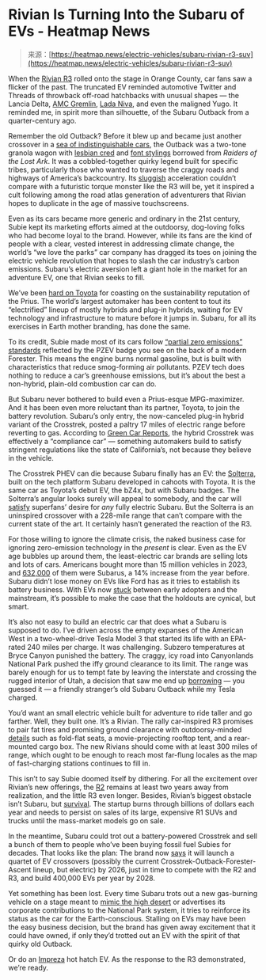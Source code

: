 <!--yml
category: 未分类
date: 2024-05-27 15:02:05
-->

# Rivian Is Turning Into the Subaru of EVs - Heatmap News

> 来源：[https://heatmap.news/electric-vehicles/subaru-rivian-r3-suv](https://heatmap.news/electric-vehicles/subaru-rivian-r3-suv)

When the [Rivian R3](https://rivian.com/msp) rolled onto the stage in Orange County, car fans saw a flicker of the past. The truncated EV reminded automotive Twitter and Threads of throwback off-road hatchbacks with unusual shapes — the Lancia Delta, [AMC Gremlin](https://twitter.com/Agmoseman/status/1766190552188662049), [Lada Niva](https://twitter.com/lotsofbumper/status/1767302229915292109), and even the maligned Yugo. It reminded me, in spirit more than silhouette, of the Subaru Outback from a quarter-century ago.

Remember the old Outback? Before it blew up and became just another crossover in a [sea of indistinguishable cars](https://www.roadandtrack.com/car-culture/a36715409/why-does-every-new-car-look-like-every-other-new-car/), the Outback was a two-tone granola wagon with [lesbian cred](https://www.theatlantic.com/business/archive/2016/06/how-subarus-came-to-be-seen-as-cars-for-lesbians/488042/) and [font stylings](https://en.wikipedia.org/wiki/Subaru_Outback#/media/File:Subaru_Outback_H6-3.0_Sedan_2002_(14013931957).jpg) borrowed from *Raiders of the Lost Ark*. It was a cobbled-together quirky legend built for specific tribes, particularly those who wanted to traverse the craggy roads and highways of America’s backcountry. Its [sluggish](https://www.roadandtrack.com/car-culture/a33393/the-4000-car-that-all-the-millionaires-love/) acceleration couldn’t compare with a futuristic torque monster like the R3 will be, yet it inspired a cult following among the road atlas generation of adventurers that Rivian hopes to duplicate in the age of massive touchscreens.

Even as its cars became more generic and ordinary in the 21st century, Subie kept its marketing efforts aimed at the outdoorsy, dog-loving folks who had become loyal to the brand. However, while its fans are the kind of people with a clear, vested interest in addressing climate change, the world’s “we love the parks” car company has dragged its toes on joining the electric vehicle revolution that hopes to slash the car industry’s carbon emissions. Subaru’s electric aversion left a giant hole in the market for an adventure EV, one that Rivian seeks to fill.

We’ve been [hard on Toyota](https://heatmap.news/electric-vehicles/toyota-prius-vw-audi-kia) for coasting on the sustainability reputation of the Prius. The world’s largest automaker has been content to tout its “electrified” lineup of mostly hybrids and plug-in hybrids, waiting for EV technology and infrastructure to mature before it jumps in. Subaru, for all its exercises in Earth mother branding, has done the same.

To its credit, Subie made most of its cars follow [“partial zero emissions” standards](https://www.popularmechanics.com/cars/hybrid-electric/a22263/what-is-pzev/) reflected by the PZEV badge you see on the back of a modern Forester. This means the engine burns normal gasoline, but is built with characteristics that reduce smog-forming air pollutants. PZEV tech does nothing to reduce a car’s greenhouse emissions, but it’s about the best a non-hybrid, plain-old combustion car can do.

But Subaru never bothered to build even a Prius-esque MPG-maximizer. And it has been even more reluctant than its partner, Toyota, to join the battery revolution. Subaru’s only entry, the now-canceled plug-in hybrid variant of the Crosstrek, posted a paltry 17 miles of electric range before reverting to gas. According to [Green Car Reports](https://www.greencarreports.com/news/1138730_subaru-crosstrek-hybrid-phev-is-at-the-end-of-its-extension-cord), the hybrid Crosstrek was effectively a “compliance car” — something automakers build to satisfy stringent regulations like the state of California’s, not because they believe in the vehicle.

The Crosstrek PHEV can die because Subaru finally has an EV: the [Solterra](https://www.subaru.com/vehicles/solterra.html?GOOGLE700000001067987Solterra+TP_Core71700000083708661Solterra+EV58700007069752705solterra+evp6364073898743700063640738987&s_kwcid=solterra%20ev&s_kwid=keyword&s_kwcid=solterra+ev&ds_kids=p63640738987&ds_kid=43700063640738987&utm_source=paid-search&utm_medium=google_cpc&c3api=Google-p63640738987&gad_source=1&gclid=CjwKCAjw48-vBhBbEiwAzqrZVEymbEdVVeFV0rPBF-rAkCBbhLuG3IQ8QII2a-Eja6SPZSl23kjLixoCGn0QAvD_BwE&gclsrc=aw.ds), built on the tech platform Subaru developed in cahoots with Toyota. It is the same car as Toyota’s debut EV, the bZ4x, but with Subaru badges. The Solterra’s angular looks surely will appeal to somebody, and the car will [satisfy](https://www.reddit.com/r/electricvehicles/comments/16q6jwn/i_am_leasing_your_most_hated_ev_subaru/) superfans’ desire for *any* fully electric Subaru. But the Solterra is an uninspired crossover with a 228-mile range that can’t compare with the current state of the art. It certainly hasn’t generated the reaction of the R3.

For those willing to ignore the climate crisis, the naked business case for ignoring zero-emission technology in the *present* is clear. Even as the EV age bubbles up around them, the least-electric car brands are selling lots and lots of cars. Americans bought more than 15 million vehicles in 2023, and [632,000](https://www.carpro.com/blog/national-auto-sales-numbers-for-all-automakers-in-2023) of them were Subarus, a 14% increase from the year before. Subaru didn’t lose money on EVs like Ford has as it tries to establish its battery business. With EVs now [stuck](https://www.theatlantic.com/technology/archive/2024/03/americas-lost-year-electric-cars/677686/) between early adopters and the mainstream, it’s possible to make the case that the holdouts are cynical, but smart.

It’s also not easy to build an electric car that does what a Subaru is supposed to do. I’ve driven across the empty expanses of the American West in a two-wheel-drive Tesla Model 3 that started its life with an EPA-rated 240 miles per charge. It was challenging. Subzero temperatures at Bryce Canyon punished the battery. The craggy, icy road into Canyonlands National Park pushed the iffy ground clearance to its limit. The range was barely enough for us to tempt fate by leaving the interstate and crossing the rugged interior of Utah, a decision that saw me end up [borrowing](https://www.outsideonline.com/adventure-travel/essays/tesla-electric-car-road-trip-test/) — you guessed it — a friendly stranger’s old Subaru Outback while my Tesla charged.

You’d want an small electric vehicle built for adventure to ride taller and go farther. Well, they built one. It’s a Rivian. The rally car-inspired R3 promises to pair fat tires and promising ground clearance with outdoorsy-minded [details](https://techcrunch.com/2024/03/08/rivians-new-treehouse-rooftop-tent-comes-with-a-movie-projector/) such as fold-flat seats, a movie-projecting rooftop tent, and a rear-mounted cargo box. The new Rivians should come with at least 300 miles of range, which ought to be enough to reach most far-flung locales as the map of fast-charging stations continues to fill in.

This isn’t to say Subie doomed itself by dithering. For all the excitement over Rivian’s new offerings, the [R2](https://heatmap.news/electric-vehicles/rivian-r2-suv) remains at least two years away from realization, and the little R3 even longer. Besides, Rivian’s biggest obstacle isn’t Subaru, but [survival](https://heatmap.news/electric-vehicles/rivian-suv-r2-r3-r3x). The startup burns through billions of dollars each year and needs to persist on sales of its large, expensive R1 SUVs and trucks until the mass-market models go on sale.

In the meantime, Subaru could trot out a battery-powered Crosstrek and sell a bunch of them to people who’ve been buying fossil fuel Subies for decades. That looks like the plan: The brand now [says](https://insideevs.com/news/666867/subaru-launch-four-new-ev-crossovers-end-2026/) it will launch a quartet of EV crossovers (possibly the current Crosstrek-Outback-Forester-Ascent lineup, but electric) by 2026, just in time to compete with the R2 and R3, and build 400,000 EVs per year by 2028.

Yet something has been lost. Every time Subaru trots out a new gas-burning vehicle on a stage meant to [mimic the high desert](https://www.autonews.com/live-blog/2022-la-auto-show-live-coverage-subaru-impreza-rs-hot-hatch-fiat-500e-return) or advertises its corporate contributions to the National Park system, it tries to reinforce its status as the car for the Earth-conscious. Stalling on EVs may have been the easy business decision, but the brand has given away excitement that it could have owned, if only they’d trotted out an EV with the spirit of that quirky old Outback.

Or do an [Impreza](https://www.subaru.com/vehicles/impreza.html) hot hatch EV. As the response to the R3 demonstrated, we’re ready.